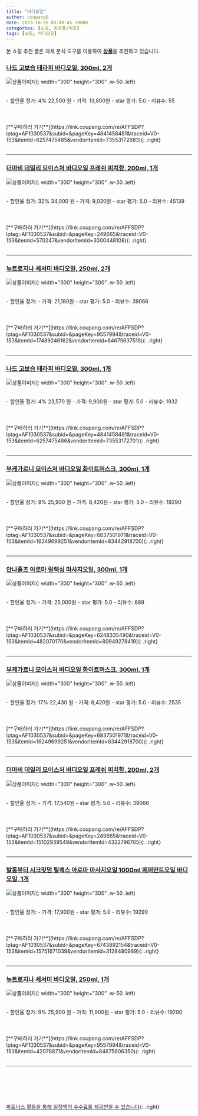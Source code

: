 ```yaml
---
title: "바디오일"
author: coupang6
date: 2023-10-26 03:49:45 +0800
categories: [쇼핑, 화장품/미용]
tags: [쇼핑, 바디오일]
---
```


본 쇼핑 추천 글은 자체 분석 도구를 이용하여 [**상품**](https://link.coupang.com/a/bao1ui)을 추천하고 있습니다.

### [나드 고보습 테라피 바디오일, 300ml, 2개](https://link.coupang.com/re/AFFSDP?lptag=AF1030537&subid=&pageKey=4841458481&traceid=V0-153&itemId=6257475485&vendorItemId=73553172683)

![상품이미지](https://thumbnail9.coupangcdn.com/thumbnails/remote/230x230ex/image/retail/images/2462614328723143-c6e81ec9-7691-4bba-a24e-fb59f5408979.jpg){: width="300" height="300" .w-50 .left}


<br>
- 할인율 정가: 4%  22,500   원
- 가격: 13,800원
- star 평가: 5.0
- 리뷰수: 55
<br>
<br>
<br>
<br>
[**구매하러 가기**](https://link.coupang.com/re/AFFSDP?lptag=AF1030537&subid=&pageKey=4841458481&traceid=V0-153&itemId=6257475485&vendorItemId=73553172683){: .right}
<br>
<br>

---

### [더마비 데일리 모이스처 바디오일 프레쉬 피치향, 200ml, 1개](https://link.coupang.com/re/AFFSDP?lptag=AF1030537&subid=&pageKey=249665&traceid=V0-153&itemId=570247&vendorItemId=3000448108)

![상품이미지](https://thumbnail10.coupangcdn.com/thumbnails/remote/230x230ex/image/retail/images/4457281615085861-5b3adb93-a295-47ec-9190-f219662281d2.jpg){: width="300" height="300" .w-50 .left}


<br>
- 할인율 정가: 32%  34,000   원
- 가격: 9,020원
- star 평가: 5.0
- 리뷰수: 45139
<br>
<br>
<br>
<br>
[**구매하러 가기**](https://link.coupang.com/re/AFFSDP?lptag=AF1030537&subid=&pageKey=249665&traceid=V0-153&itemId=570247&vendorItemId=3000448108){: .right}
<br>
<br>

---

### [뉴트로지나 세서미 바디오일, 250ml, 2개](https://link.coupang.com/re/AFFSDP?lptag=AF1030537&subid=&pageKey=9557994&traceid=V0-153&itemId=17489246162&vendorItemId=84675637518)

![상품이미지](https://thumbnail7.coupangcdn.com/thumbnails/remote/230x230ex/image/vendor_inventory/0ff4/3b5b8079bb8682b2c225daf14773b22d5b5b05bee02a478c9be90e789111.jpg){: width="300" height="300" .w-50 .left}


<br>
- 할인율 정가: 
- 가격: 21,180원
- star 평가: 5.0
- 리뷰수: 39066
<br>
<br>
<br>
<br>
[**구매하러 가기**](https://link.coupang.com/re/AFFSDP?lptag=AF1030537&subid=&pageKey=9557994&traceid=V0-153&itemId=17489246162&vendorItemId=84675637518){: .right}
<br>
<br>

---

### [나드 고보습 테라피 바디오일, 300ml, 1개](https://link.coupang.com/re/AFFSDP?lptag=AF1030537&subid=&pageKey=4841458481&traceid=V0-153&itemId=6257475486&vendorItemId=73553172701)

![상품이미지](https://thumbnail8.coupangcdn.com/thumbnails/remote/230x230ex/image/retail/images/637379558806040-4a9785bb-1695-4c31-b598-b03fc6a5827f.jpg){: width="300" height="300" .w-50 .left}


<br>
- 할인율 정가: 4%  23,570   원
- 가격: 9,900원
- star 평가: 5.0
- 리뷰수: 1932
<br>
<br>
<br>
<br>
[**구매하러 가기**](https://link.coupang.com/re/AFFSDP?lptag=AF1030537&subid=&pageKey=4841458481&traceid=V0-153&itemId=6257475486&vendorItemId=73553172701){: .right}
<br>
<br>

---

### [부케가르니 모이스처 바디오일 화이트머스크, 300ml, 1개](https://link.coupang.com/re/AFFSDP?lptag=AF1030537&subid=&pageKey=6837501971&traceid=V0-153&itemId=16249699251&vendorItemId=83442918700)

![상품이미지](https://thumbnail7.coupangcdn.com/thumbnails/remote/230x230ex/image/rs_quotation_api/ap33hhuu/26ad541df0d64d6a91117d45f32505f2.jpg){: width="300" height="300" .w-50 .left}


<br>
- 할인율 정가: 9%  25,900   원
- 가격: 8,420원
- star 평가: 5.0
- 리뷰수: 19290
<br>
<br>
<br>
<br>
[**구매하러 가기**](https://link.coupang.com/re/AFFSDP?lptag=AF1030537&subid=&pageKey=6837501971&traceid=V0-153&itemId=16249699251&vendorItemId=83442918700){: .right}
<br>
<br>

---

### [안나홀츠 아로마 릴렉싱 마사지오일, 300ml, 1개](https://link.coupang.com/re/AFFSDP?lptag=AF1030537&subid=&pageKey=6248335490&traceid=V0-153&itemId=482070170&vendorItemId=80949278419)

![상품이미지](https://thumbnail8.coupangcdn.com/thumbnails/remote/230x230ex/image/vendor_inventory/7e9f/1a45397138a8c8dce9394b2917d3b983724988d7846b41ad7a24281be2b7.jpg){: width="300" height="300" .w-50 .left}


<br>
- 할인율 정가: 
- 가격: 25,000원
- star 평가: 5.0
- 리뷰수: 889
<br>
<br>
<br>
<br>
[**구매하러 가기**](https://link.coupang.com/re/AFFSDP?lptag=AF1030537&subid=&pageKey=6248335490&traceid=V0-153&itemId=482070170&vendorItemId=80949278419){: .right}
<br>
<br>

---

### [부케가르니 모이스처 바디오일 화이트머스크, 300ml, 1개](https://link.coupang.com/re/AFFSDP?lptag=AF1030537&subid=&pageKey=6837501971&traceid=V0-153&itemId=16249699251&vendorItemId=83442918700)

![상품이미지](https://thumbnail7.coupangcdn.com/thumbnails/remote/230x230ex/image/rs_quotation_api/ap33hhuu/26ad541df0d64d6a91117d45f32505f2.jpg){: width="300" height="300" .w-50 .left}


<br>
- 할인율 정가: 17%  22,430   원
- 가격: 8,420원
- star 평가: 5.0
- 리뷰수: 2535
<br>
<br>
<br>
<br>
[**구매하러 가기**](https://link.coupang.com/re/AFFSDP?lptag=AF1030537&subid=&pageKey=6837501971&traceid=V0-153&itemId=16249699251&vendorItemId=83442918700){: .right}
<br>
<br>

---

### [더마비 데일리 모이스처 바디오일 프레쉬 피치향, 200ml, 2개](https://link.coupang.com/re/AFFSDP?lptag=AF1030537&subid=&pageKey=249665&traceid=V0-153&itemId=15102939549&vendorItemId=4322796705)

![상품이미지](https://thumbnail8.coupangcdn.com/thumbnails/remote/230x230ex/image/product/image/vendoritem/2019/04/05/4322796705/662af523-f57f-4289-a1c0-b4fb9c5d7ae8.jpg){: width="300" height="300" .w-50 .left}


<br>
- 할인율 정가: 
- 가격: 17,540원
- star 평가: 5.0
- 리뷰수: 39066
<br>
<br>
<br>
<br>
[**구매하러 가기**](https://link.coupang.com/re/AFFSDP?lptag=AF1030537&subid=&pageKey=249665&traceid=V0-153&itemId=15102939549&vendorItemId=4322796705){: .right}
<br>
<br>

---

### [발롱뷰티 시크릿덤 릴렉스 아로마 마사지오일 1000ml 페퍼민트오일 바디오일, 1개](https://link.coupang.com/re/AFFSDP?lptag=AF1030537&subid=&pageKey=6743892154&traceid=V0-153&itemId=15751671039&vendorItemId=3128480989)

![상품이미지](https://thumbnail9.coupangcdn.com/thumbnails/remote/230x230ex/image/vendor_inventory/2a8d/37138a4d1365167b02bf7efdd660221c13749095e9915a887940c21f1e7c.jpg){: width="300" height="300" .w-50 .left}


<br>
- 할인율 정가: 
- 가격: 17,900원
- star 평가: 5.0
- 리뷰수: 19290
<br>
<br>
<br>
<br>
[**구매하러 가기**](https://link.coupang.com/re/AFFSDP?lptag=AF1030537&subid=&pageKey=6743892154&traceid=V0-153&itemId=15751671039&vendorItemId=3128480989){: .right}
<br>
<br>

---

### [뉴트로지나 세서미 바디오일, 250ml, 1개](https://link.coupang.com/re/AFFSDP?lptag=AF1030537&subid=&pageKey=9557994&traceid=V0-153&itemId=42078871&vendorItemId=84675606350)

![상품이미지](https://thumbnail10.coupangcdn.com/thumbnails/remote/230x230ex/image/vendor_inventory/dd90/2c42918f846f6f6100234a1c4d209cbe90eadad6399a705bc00233b43eac.jpg){: width="300" height="300" .w-50 .left}


<br>
- 할인율 정가: 9%  25,900   원
- 가격: 11,900원
- star 평가: 5.0
- 리뷰수: 19290
<br>
<br>
<br>
<br>
[**구매하러 가기**](https://link.coupang.com/re/AFFSDP?lptag=AF1030537&subid=&pageKey=9557994&traceid=V0-153&itemId=42078871&vendorItemId=84675606350){: .right}
<br>
<br>

---
<br><br><br><br><br> [파트너스 활동을 통해 일정액의 수수료를 제공받을 수 있습니다](https://link.coupang.com/a/bao1ui){: .right}